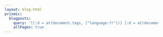 ```yaml
---
layout: blog.html
prismic:
  blogposts:
    query: '[[:d = at(document.tags, ["language:fr"])] [:d = at(document.type, "blog-post")]]'
    allPages: true
---
```

